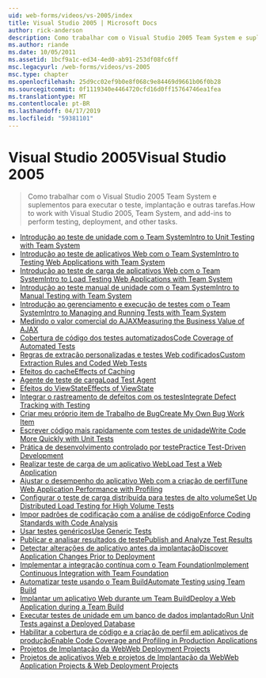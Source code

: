 ```yaml
---
uid: web-forms/videos/vs-2005/index
title: Visual Studio 2005 | Microsoft Docs
author: rick-anderson
description: Como trabalhar com o Visual Studio 2005 Team System e suplementos para executar o teste, implantação e outras tarefas.
ms.author: riande
ms.date: 10/05/2011
ms.assetid: 1bcf9a1c-ed34-4ed0-ab91-253df08fc6ff
msc.legacyurl: /web-forms/videos/vs-2005
msc.type: chapter
ms.openlocfilehash: 25d9cc02ef9b0e8f068c9e84469d9661b06f0b28
ms.sourcegitcommit: 0f1119340e4464720cfd16d0ff15764746ea1fea
ms.translationtype: MT
ms.contentlocale: pt-BR
ms.lasthandoff: 04/17/2019
ms.locfileid: "59381101"
---
```

# <a name="visual-studio-2005"></a><span data-ttu-id="64267-103">Visual Studio 2005</span><span class="sxs-lookup"><span data-stu-id="64267-103">Visual Studio 2005</span></span>

> <span data-ttu-id="64267-104">Como trabalhar com o Visual Studio 2005 Team System e suplementos para executar o teste, implantação e outras tarefas.</span><span class="sxs-lookup"><span data-stu-id="64267-104">How to work with Visual Studio 2005, Team System, and add-ins to perform testing, deployment, and other tasks.</span></span>


- [<span data-ttu-id="64267-105">Introdução ao teste de unidade com o Team System</span><span class="sxs-lookup"><span data-stu-id="64267-105">Intro to Unit Testing with Team System</span></span>](introduction-to-unit-testing-with-team-system.md)
- [<span data-ttu-id="64267-106">Introdução ao teste de aplicativos Web com o Team System</span><span class="sxs-lookup"><span data-stu-id="64267-106">Intro to Testing Web Applications with Team System</span></span>](introduction-to-testing-web-applications-with-team-system.md)
- [<span data-ttu-id="64267-107">Introdução ao teste de carga de aplicativos Web com o Team System</span><span class="sxs-lookup"><span data-stu-id="64267-107">Intro to Load Testing Web Applications with Team System</span></span>](introduction-to-load-testing-web-applications-with-team-system.md)
- [<span data-ttu-id="64267-108">Introdução ao teste manual de unidade com o Team System</span><span class="sxs-lookup"><span data-stu-id="64267-108">Intro to Manual Testing with Team System</span></span>](introduction-to-manual-testing-with-team-system.md)
- [<span data-ttu-id="64267-109">Introdução ao gerenciamento e execução de testes com o Team System</span><span class="sxs-lookup"><span data-stu-id="64267-109">Intro to Managing and Running Tests with Team System</span></span>](introduction-to-managing-and-running-tests-with-team-system.md)
- [<span data-ttu-id="64267-110">Medindo o valor comercial do AJAX</span><span class="sxs-lookup"><span data-stu-id="64267-110">Measuring the Business Value of AJAX</span></span>](measuring-the-business-value-of-ajax.md)
- [<span data-ttu-id="64267-111">Cobertura de código dos testes automatizados</span><span class="sxs-lookup"><span data-stu-id="64267-111">Code Coverage of Automated Tests</span></span>](code-coverage-of-automated-tests.md)
- [<span data-ttu-id="64267-112">Regras de extração personalizadas e testes Web codificados</span><span class="sxs-lookup"><span data-stu-id="64267-112">Custom Extraction Rules and Coded Web Tests</span></span>](custom-extraction-rules-and-coded-web-tests.md)
- [<span data-ttu-id="64267-113">Efeitos do cache</span><span class="sxs-lookup"><span data-stu-id="64267-113">Effects of Caching</span></span>](the-effects-of-caching.md)
- [<span data-ttu-id="64267-114">Agente de teste de carga</span><span class="sxs-lookup"><span data-stu-id="64267-114">Load Test Agent</span></span>](using-the-load-test-agent.md)
- [<span data-ttu-id="64267-115">Efeitos do ViewState</span><span class="sxs-lookup"><span data-stu-id="64267-115">Effects of ViewState</span></span>](the-effects-of-viewstate.md)
- [<span data-ttu-id="64267-116">Integrar o rastreamento de defeitos com os testes</span><span class="sxs-lookup"><span data-stu-id="64267-116">Integrate Defect Tracking with Testing</span></span>](how-do-i-integrate-defect-tracking-with-testing.md)
- [<span data-ttu-id="64267-117">Criar meu próprio item de Trabalho de Bug</span><span class="sxs-lookup"><span data-stu-id="64267-117">Create My Own Bug Work Item</span></span>](how-do-i-create-my-own-bug-work-item.md)
- [<span data-ttu-id="64267-118">Escrever código mais rapidamente com testes de unidade</span><span class="sxs-lookup"><span data-stu-id="64267-118">Write Code More Quickly with Unit Tests</span></span>](how-do-i-write-code-more-quickly-with-unit-tests.md)
- [<span data-ttu-id="64267-119">Prática de desenvolvimento controlado por teste</span><span class="sxs-lookup"><span data-stu-id="64267-119">Practice Test-Driven Development</span></span>](how-do-i-practice-test-driven-development.md)
- [<span data-ttu-id="64267-120">Realizar teste de carga de um aplicativo Web</span><span class="sxs-lookup"><span data-stu-id="64267-120">Load Test a Web Application</span></span>](how-do-i-load-test-a-web-application.md)
- [<span data-ttu-id="64267-121">Ajustar o desempenho do aplicativo Web com a criação de perfil</span><span class="sxs-lookup"><span data-stu-id="64267-121">Tune Web Application Performance with Profiling</span></span>](how-do-i-tune-web-application-performance-with-profiling.md)
- [<span data-ttu-id="64267-122">Configurar o teste de carga distribuída para testes de alto volume</span><span class="sxs-lookup"><span data-stu-id="64267-122">Set Up Distributed Load Testing for High Volume Tests</span></span>](how-do-i-set-up-distributed-load-testing-for-high-volume-tests.md)
- [<span data-ttu-id="64267-123">Impor padrões de codificação com a análise de código</span><span class="sxs-lookup"><span data-stu-id="64267-123">Enforce Coding Standards with Code Analysis</span></span>](how-do-i-enforce-coding-standards-with-code-analysis.md)
- [<span data-ttu-id="64267-124">Usar testes genéricos</span><span class="sxs-lookup"><span data-stu-id="64267-124">Use Generic Tests</span></span>](how-do-i-use-generic-tests.md)
- [<span data-ttu-id="64267-125">Publicar e analisar resultados de teste</span><span class="sxs-lookup"><span data-stu-id="64267-125">Publish and Analyze Test Results</span></span>](how-do-i-publish-and-analyze-test-results.md)
- [<span data-ttu-id="64267-126">Detectar alterações de aplicativo antes da implantação</span><span class="sxs-lookup"><span data-stu-id="64267-126">Discover Application Changes Prior to Deployment</span></span>](how-do-i-discover-application-changes-prior-to-deployment.md)
- [<span data-ttu-id="64267-127">Implementar a integração contínua com o Team Foundation</span><span class="sxs-lookup"><span data-stu-id="64267-127">Implement Continuous Integration with Team Foundation</span></span>](how-do-i-implement-continuous-integration-with-team-foundation.md)
- [<span data-ttu-id="64267-128">Automatizar teste usando o Team Build</span><span class="sxs-lookup"><span data-stu-id="64267-128">Automate Testing using Team Build</span></span>](how-do-i-automate-testing-using-team-build.md)
- [<span data-ttu-id="64267-129">Implantar um aplicativo Web durante um Team Build</span><span class="sxs-lookup"><span data-stu-id="64267-129">Deploy a Web Application during a Team Build</span></span>](how-do-i-deploy-a-web-application-during-a-team-build.md)
- [<span data-ttu-id="64267-130">Executar testes de unidade em um banco de dados implantado</span><span class="sxs-lookup"><span data-stu-id="64267-130">Run Unit Tests against a Deployed Database</span></span>](how-do-i-run-unit-tests-against-a-deployed-database.md)
- [<span data-ttu-id="64267-131">Habilitar a cobertura de código e a criação de perfil em aplicativos de produção</span><span class="sxs-lookup"><span data-stu-id="64267-131">Enable Code Coverage and Profiling in Production Applications</span></span>](how-do-i-enable-code-coverage-and-profiling-in-production-applications.md)
- [<span data-ttu-id="64267-132">Projetos de Implantação da Web</span><span class="sxs-lookup"><span data-stu-id="64267-132">Web Deployment Projects</span></span>](web-deployment-projects.md)
- [<span data-ttu-id="64267-133">Projetos de aplicativos Web e projetos de Implantação da Web</span><span class="sxs-lookup"><span data-stu-id="64267-133">Web Application Projects & Web Deployment Projects</span></span>](web-application-projects-web-deployment-projects.md)
